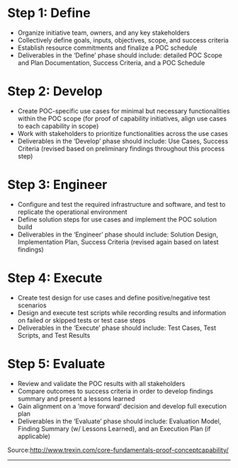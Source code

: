 # Step 1: Define
* Organize initiative team, owners, and any key stakeholders
* Collectively define goals, inputs, objectives, scope, and success criteria
* Establish resource commitments and finalize a POC schedule
* Deliverables in the ‘Define’ phase should include: detailed POC Scope and Plan Documentation, Success Criteria, and a POC Schedule
 
# Step 2: Develop
* Create POC-specific use cases for minimal but necessary functionalities within the POC scope (for proof of capability initiatives, align use cases to each capability in scope)
* Work with stakeholders to prioritize functionalities across the use cases
* Deliverables in the ‘Develop’ phase should include: Use Cases, Success Criteria (revised based on preliminary findings throughout this process step)
 
# Step 3: Engineer
* Configure and test the required infrastructure and software, and test to replicate the operational environment
* Define solution steps for use cases and implement the POC solution build
* Deliverables in the ‘Engineer’ phase should include: Solution Design, Implementation Plan, Success Criteria (revised again based on latest findings)
 
# Step 4: Execute
* Create test design for use cases and define positive/negative test scenarios
* Design and execute test scripts while recording results and information on failed or skipped tests or test case steps
* Deliverables in the ‘Execute’ phase should include: Test Cases, Test Scripts, and Test Results
 
# Step 5: Evaluate
* Review and validate the POC results with all stakeholders
* Compare outcomes to success criteria in order to develop findings summary and present a lessons learned
* Gain alignment on a ‘move forward’ decision and develop full execution plan
* Deliverables in the ‘Evaluate’ phase should include: Evaluation Model, Finding Summary (w/ Lessons Learned), and an Execution Plan (if applicable)

Source:http://www.trexin.com/core-fundamentals-proof-conceptcapability/

---------
